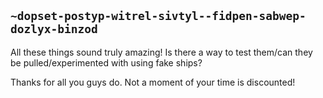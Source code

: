 ## `~dopset-postyp-witrel-sivtyl--fidpen-sabwep-dozlyx-binzod`
All these things sound truly amazing! Is there a way to test them/can they be pulled/experimented with using fake ships?

Thanks for all you guys do. Not a moment of your time is discounted!
